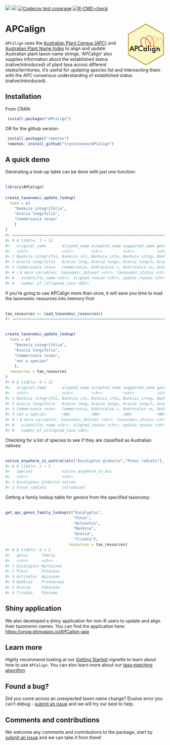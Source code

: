
<!-- README.md is generated from README.Rmd. Please edit that file -->
<!-- badges: start -->

[![](https://img.shields.io/badge/lifecycle-stable-green.svg)](https://lifecycle.r-lib.org/articles/stages.html#stable)
[![](https://www.r-pkg.org/badges/version/APCalign?color=orange)](https://cran.r-project.org/package=APCalign)
[![Codecov test
coverage](https://codecov.io/gh/traitecoevo/APCalign/branch/master/graph/badge.svg)](https://app.codecov.io/gh/traitecoevo/APCalign?branch=master)
[![R-CMD-check](https://github.com/traitecoevo/APCalign/actions/workflows/R-CMD-check.yaml/badge.svg)](https://github.com/traitecoevo/APCalign/actions/workflows/R-CMD-check.yaml)
<!-- badges: end -->

# APCalign <img src="man/figures/APCalign_hex_2.svg" align="right" width="120"/>

`APCalign` uses the [Australian Plant Census
(APC)](https://biodiversity.org.au/nsl/services/search/taxonomy) and
[Australian Plant Name
Index](https://biodiversity.org.au/nsl/services/search/names) to align
and update Australian plant taxon name strings. ‘APCalign’ also supplies
information about the established status (native/introduced) of plant
taxa across different states/territories. It’s useful for updating
species list and intersecting them with the APC consensus understanding
of established status (native/introduced).

## Installation

From CRAN:

``` r
 install.packages("APCalign")
```

OR for the github version:


``` r
 install.packages("remotes")
 remotes::install_github("traitecoevo/APCalign")
```

## A quick demo

Generating a look-up table can be done with just one function:

``` r

library(APCalign)

create_taxonomic_update_lookup( 
  taxa = c(
    "Banksia integrifolia",
    "Acacia longifolia",
    "Commersonia rosea"
    )
)
#> ================================================================================================================================================================
#> # A tibble: 3 × 12
#>   original_name       aligned_name accepted_name suggested_name genus taxon_rank
#>   <chr>               <chr>        <chr>         <chr>          <chr> <chr>     
#> 1 Banksia integrifol… Banksia int… Banksia inte… Banksia integ… Bank… species   
#> 2 Acacia longifolia   Acacia long… Acacia longi… Acacia longif… Acac… species   
#> 3 Commersonia rosea   Commersonia… Androcalva r… Androcalva ro… Andr… species   
#> # ℹ 6 more variables: taxonomic_dataset <chr>, taxonomic_status <chr>,
#> #   scientific_name <chr>, aligned_reason <chr>, update_reason <chr>,
#> #   number_of_collapsed_taxa <dbl>
```

if you’re going to use APCalign more than once, it will save you time to
load the taxonomic resources into memory first:

``` r

tax_resources <- load_taxonomic_resources()
#> ================================================================================================================================================================
```

``` r

create_taxonomic_update_lookup( 
  taxa = c(
    "Banksia integrifolia",
    "Acacia longifolia",
    "Commersonia rosea",
    "not a species"
    ),
  resources = tax_resources
)
#> # A tibble: 4 × 12
#>   original_name       aligned_name accepted_name suggested_name genus taxon_rank
#>   <chr>               <chr>        <chr>         <chr>          <chr> <chr>     
#> 1 Banksia integrifol… Banksia int… Banksia inte… Banksia integ… Bank… species   
#> 2 Acacia longifolia   Acacia long… Acacia longi… Acacia longif… Acac… species   
#> 3 Commersonia rosea   Commersonia… Androcalva r… Androcalva ro… Andr… species   
#> 4 not a species       <NA>         <NA>          <NA>           <NA>  <NA>      
#> # ℹ 6 more variables: taxonomic_dataset <chr>, taxonomic_status <chr>,
#> #   scientific_name <chr>, aligned_reason <chr>, update_reason <chr>,
#> #   number_of_collapsed_taxa <dbl>
```

Checking for a list of species to see if they are classified as
Australian natives:

``` r

native_anywhere_in_australia(c("Eucalyptus globulus","Pinus radiata"), resources = tax_resources)
#> # A tibble: 2 × 2
#>   species             native_anywhere_in_aus
#>   <chr>               <chr>                 
#> 1 Eucalyptus globulus native                
#> 2 Pinus radiata       introduced
```

Getting a family lookup table for genera from the specified taxonomy:

``` r

get_apc_genus_family_lookup(c("Eucalyptus",
                              "Pinus",
                              "Actinotus",
                              "Banksia",
                              "Acacia",
                              "Triodia"), 
                            resources = tax_resources)
#> # A tibble: 6 × 2
#>   genus      family    
#>   <chr>      <chr>     
#> 1 Eucalyptus Myrtaceae 
#> 2 Pinus      Pinaceae  
#> 3 Actinotus  Apiaceae  
#> 4 Banksia    Proteaceae
#> 5 Acacia     Fabaceae  
#> 6 Triodia    Poaceae
```

## Shiny application

We also developed a shiny application for non-R users to update and
align their taxonomic names. You can find the application here:
<https://unsw.shinyapps.io/APCalign-app>

## Learn more

Highly recommend looking at our [Getting
Started](https://traitecoevo.github.io/APCalign/articles/APCalign.html)
vignette to learn about how to use `APCalign`. You can also learn more
about our [taxa matching
algorithm](https://traitecoevo.github.io/APCalign/articles/updating-taxon-names.html).

## Found a bug?

Did you come across an unexpected taxon name change? Elusive error you
can’t debug - [submit an
issue](https://github.com/traitecoevo/APCalign/issues) and we will try
our best to help.

## Comments and contributions

We welcome any comments and contributions to the package, start by
[submit an issue](https://github.com/traitecoevo/APCalign/issues) and we
can take it from there!

